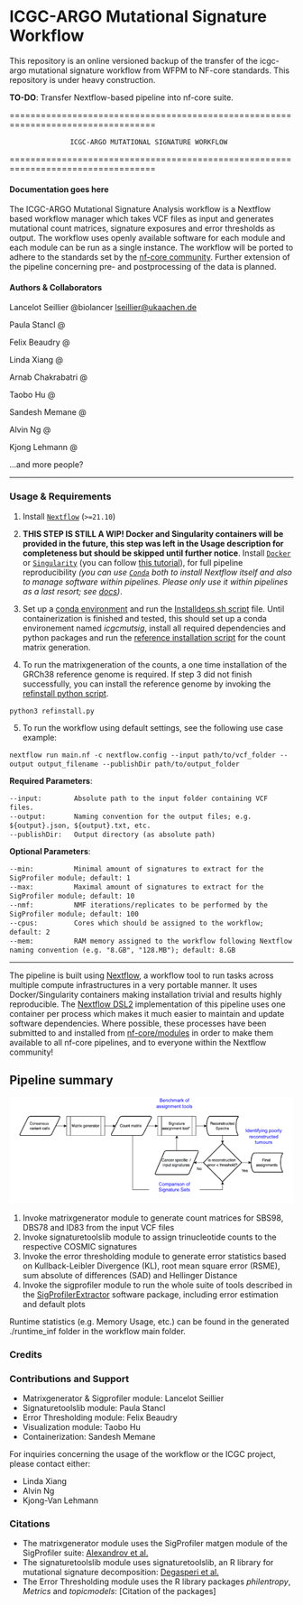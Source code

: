 
# ICGC-ARGO Mutational Signature Workflow

This repository is an online versioned backup of the transfer of the icgc-argo mutational signature workflow from WFPM to NF-core standards. This repository is under heavy construction.

**TO-DO**: Transfer Nextflow-based pipeline into nf-core suite.


==================================================================================

                   ICGC-ARGO MUTATIONAL SIGNATURE WORKFLOW

==================================================================================

#### Documentation goes here

The ICGC-ARGO Mutational Signature Analysis workflow is a Nextflow based workflow manager which takes VCF files as input and generates mutational count matrices, signature exposures and error thresholds as output. The workflow uses openly available software for each module and each module can be run as a single instance. The workflow will be ported to adhere to the standards set by the [nf-core community](https://nf-co.re/). Further extension of the pipeline concerning pre- and postprocessing of the data is planned.

#### Authors & Collaborators

Lancelot Seillier @biolancer <lseillier@ukaachen.de>

Paula Stancl @ <e-mail-adresse>

Felix Beaudry @ <e-mail-adresse>

Linda Xiang @ <e-mail-adresse>

Arnab Chakrabatri @ <e-mail-adresse>

Taobo Hu @ <e-mail-adresse>

Sandesh Memane @ <e-mail-adresse>

Alvin Ng @ <e-mail-adresse>

Kjong Lehmann @ <e-mail-adresse>

...and more people?

----------------------------------------------------------------------------------

### Usage & Requirements

1. Install [`Nextflow`](https://www.nextflow.io/docs/latest/getstarted.html#installation) (`>=21.10`)

2. **THIS STEP IS STILL A WIP! Docker and Singularity containers will be provided in the future, this step was left in the Usage description for completeness but should be skipped until further notice**. Install [`Docker`](https://docs.docker.com/engine/installation/) or [`Singularity`](https://www.sylabs.io/guides/3.0/user-guide/) (you can follow [this tutorial](https://singularity-tutorial.github.io/01-installation/)), for full pipeline reproducibility _(you can use [`Conda`](https://conda.io/miniconda.html) both to install Nextflow itself and also to manage software within pipelines. Please only use it within pipelines as a last resort; see [docs](https://nf-co.re/usage/configuration#basic-configuration-profiles))_.

3. Set up a [conda environment](https://docs.conda.io/en/latest/) and run the [Installdeps.sh script](bin/Installdeps.sh) file. Until containerization is finished and tested, this should set up a conda environement named *icgcmutsig*, install all required dependencies and python packages and run the [reference installation script](bin/refinstall.py) for the count matrix generation.

4. To run the matrixgeneration of the counts, a one time installation of the GRCh38 reference genome is required. If step 3 did not finish successfully, you can install the reference genome by invoking the [refinstall python script](bin/refinstall.py).

```
python3 refinstall.py
```

5. To run the workflow using default settings, see the following use case example:

```
nextflow run main.nf -c nextflow.config --input path/to/vcf_folder --output output_filename --publishDir path/to/output_folder
```

**Required Parameters**:

```
--input: 	    Absolute path to the input folder containing VCF files.
--output:	    Naming convention for the output files; e.g. ${output}.json, ${output}.txt, etc.
--publishDir:   Output directory (as absolute path)
```

**Optional Parameters**:

```
--min:          Minimal amount of signatures to extract for the SigProfiler module; default: 1
--max:          Maximal amount of signatures to extract for the SigProfiler module; default: 10
--nmf:          NMF iterations/replicates to be performed by the SigProfiler module; default: 100
--cpus:         Cores which should be assigned to the workflow; default: 2
--mem:          RAM memory assigned to the workflow following Nextflow naming convention (e.g. "8.GB", "128.MB"); default: 8.GB
``` 

----------------------------------------------------------------------------------

The pipeline is built using [Nextflow](https://www.nextflow.io), a workflow tool to run tasks across multiple compute infrastructures in a very portable manner. It uses Docker/Singularity containers making installation trivial and results highly reproducible. The [Nextflow DSL2](https://www.nextflow.io/docs/latest/dsl2.html) implementation of this pipeline uses one container per process which makes it much easier to maintain and update software dependencies. Where possible, these processes have been submitted to and installed from [nf-core/modules](https://github.com/nf-core/modules) in order to make them available to all nf-core pipelines, and to everyone within the Nextflow community!

## Pipeline summary

![workflow](/assets/workflow_diagramm.png)

1. Invoke matrixgenerator module to generate count matrices for SBS98, DBS78 and ID83 from the input VCF files
2. Invoke signaturetoolslib module to assign trinucleotide counts to the respective COSMIC signatures
3. Invoke the error thresholding module to generate error statistics based on Kullback-Leibler Divergence (KL), root mean square error (RSME), sum absolute of differences (SAD) and Hellinger Distance
4. Invoke the sigprofiler module to run the whole suite of tools described in the [SigProfilerExtractor](https://osf.io/t6j7u/wiki/home/) software package, including error estimation and default plots

Runtime statistics (e.g. Memory Usage, etc.) can be found in the generated ./runtime_inf folder in the workflow main folder.

### Credits

### Contributions and Support

- Matrixgenerator & Sigprofiler module: Lancelot Seillier
- Signaturetoolslib module: Paula Stancl
- Error Thresholding module: Felix Beaudry
- Visualization module: Taobo Hu
- Containerization: Sandesh Memane

For inquiries concerning the usage of the workflow or the ICGC project, please contact either:
- Linda Xiang
- Alvin Ng
- Kjong-Van Lehmann

### Citations

- The matrixgenerator module uses the SigProfiler matgen module of the SigProfiler suite: [Alexandrov et al.](10.1016/j.xgen.2022.100179)
- The signaturetoolslib module uses signaturetoolslib, an R library for mutational signature decomposition: [Degasperi et al.](10.1126/science.abl9283)
- The Error Thresholding module uses the R library packages *philentropy*, *Metrics* and *topicmodels*: [Citation of the packages]
